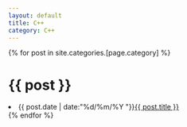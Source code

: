```yaml
---
layout: default
title: C++
category: C++
---
```

<div class="category">
{% for post in site.categories.[page.category] %}
	<h1>{{ post }}</h1>
	<li>{{ post.date | date:"%d/%m/%Y "}}<a href="{{ post.url }}">{{ post.title }}</a></li>
{% endfor %}
</div>
